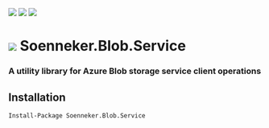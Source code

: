 [![](https://img.shields.io/nuget/v/Soenneker.Blob.Service.svg?style=for-the-badge)](https://www.nuget.org/packages/Soenneker.Blob.Service/)
[![](https://img.shields.io/github/actions/workflow/status/soenneker/soenneker.blob.service/publish.yml?style=for-the-badge)](https://github.com/soenneker/soenneker.blob.service/actions/workflows/publish.yml)
[![](https://img.shields.io/nuget/dt/Soenneker.Blob.Service.svg?style=for-the-badge)](https://www.nuget.org/packages/Soenneker.Blob.Service/)

# ![](https://user-images.githubusercontent.com/4441470/224455560-91ed3ee7-f510-4041-a8d2-3fc093025112.png) Soenneker.Blob.Service
### A utility library for Azure Blob storage service client operations

## Installation

```
Install-Package Soenneker.Blob.Service
```
